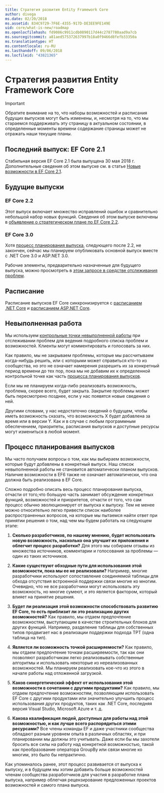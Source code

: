 ```yaml
---
title: Стратегия развития Entity Framework Core
author: divega
ms.date: 02/20/2018
ms.assetid: 834C9729-7F6E-4355-917D-DE3EE9FE149E
uid: core/what-is-new/roadmap
ms.openlocfilehash: fd9086c9911cdb0890117d44c2787780aad9a7cb
ms.sourcegitcommit: a81aed575372637997b18a0f9466d8fefb33350a
ms.translationtype: HT
ms.contentlocale: ru-RU
ms.lasthandoff: 09/06/2018
ms.locfileid: "43821365"
---
```

# <a name="entity-framework-core-roadmap"></a>Стратегия развития Entity Framework Core

> [!IMPORTANT]
> Обратите внимание на то, что наборы возможностей и расписания будущих выпусков могут быть изменены, и, несмотря на то, что мы стараемся поддерживать эту страницу в актуальном состоянии, в определенные моменты времени содержание страницы может не отражать наши текущие планы.

## <a name="last-release-ef-core-21"></a>Последний выпуск: EF Core 2.1

Стабильная версия EF Core 2.1 была выпущена 30 мая 2018 г. Дополнительные сведения об этом выпуске см. в статье [Новые возможности в EF Core 2.1](xref:core/what-is-new/ef-core-2.1).

## <a name="future-releases"></a>Будущие выпуски

### <a name="ef-core-22"></a>EF Core 2.2

Этот выпуск включает множество исправлений ошибок и сравнительно небольшой набор новых функций. Сведения об этом выпуске включены в [объявление о стратегическом плане по EF Core 2.2](https://github.com/aspnet/Announcements/issues/308). 

### <a name="ef-core-30"></a>EF Core 3.0

Хотя [процесс планирования выпуска](#release-planning-process), следующего после 2.2, не закончен, сейчас мы планируем опубликовать основной выпуск вместе с .NET Core 3.0 и ASP.NET 3.0. 

Рабочие элементы, предварительно назначенные для будущего выпуска, можно просмотреть в [этом запросе в средстве отслеживания проблем](https://github.com/aspnet/EntityFrameworkCore/issues?q=is%3Aopen+is%3Aissue+milestone%3A3.0.0+sort%3Areactions-%2B1-desc).

## <a name="schedule"></a>Расписание

Расписание выпусков EF Core синхронизируется с [расписанием .NET Core](https://github.com/dotnet/core/blob/master/roadmap.md) и [расписанием ASP.NET Core](https://github.com/aspnet/Home/wiki/Roadmap).

## <a name="backlog"></a>Невыполненная работа

Мы используем [контрольные точки невыполненной работы](https://github.com/aspnet/EntityFrameworkCore/issues?q=is%3Aopen+is%3Aissue+milestone%3ABacklog+sort%3Areactions-%2B1-desc) при отслеживании проблем для ведения подробного списка проблем и возможностей. Клиенты могут комментировать и голосовать за них.

Как правило, мы не закрываем проблемы, которые мы рассчитываем когда-нибудь решить, или с которыми может справиться кто-то из сообщества, но это не означает намерения разрешить их за конкретный период времени до тех пор, пока мы не добавим их к определенной контрольной точке как часть [процесса планирования выпусков](#release-planning-process).

Если мы не планируем когда-либо реализовать возможность, проблема, скорее всего, будет закрыта. Закрытие проблемы может быть пересмотрено позднее, если у нас появятся новые сведения о ней.

Другими словами, у нас недостаточно сведений о будущем, чтобы иметь возможность сказать, что возможность X будет добавлена за время или в версии Y. Как и в случае с любым программным обеспечением, приоритеты, расписания выпусков и доступные ресурсы могут измениться в любой момент.

## <a name="release-planning-process"></a>Процесс планирования выпусков

Мы часто получаем вопросы о том, как мы выбираем возможности, которые будут добавлены в конкретный выпуск. Наш список невыполненной работы не становится автоматически планом выпусков. Наличие возможности в EF6 также не означает автоматически, что она должна быть реализована в EF Core.

Сложно подробно описать весь процесс планирования выпуска, отчасти от того,что большую часть занимает обсуждение конкретных функций, возможностей и приоритетов, отчасти от того, что сам процесс обычно эволюционирует от выпуска к выпуску. Тем не менее можно относительно легко привести список наиболее распространенных вопросов, на которые мы пытаемся найти ответ при принятии решения о том, над чем мы будем работать на следующем этапе:

1. **Сколько разработчиков, по нашему мнению, будет использовать новую возможность, насколько она улучшит их приложения и облегчит процесс разработки?** Для этого мы собираем отзывы из множества источников, комментарии и голосования за проблемы — один из таких источников.

2. **Какие существуют обходные пути для использования этой возможности, пока мы ее не реализовали?** Например, многие разработчики используют сопоставление соединяемой таблицы для обхода отсутствия встроенной поддержки связи многие ко многим. Очевидно, что не все разработчики могут использовать эту возможность, но многие сумеют, и это является фактором, который влияет на принятие решения.

3. **Будет ли реализация этой возможности способствовать развитию EF Core, то есть приблизит ли это реализацию других возможностей?** Как правило, мы отдаем предпочтение возможностям, выступающим в качестве строительных блоков для других функций. Например, разделение таблицы для собственных типов продвигает нас в реализации поддержки подхода TPT (одна таблица на тип).

4. **Является ли возможность точкой расширяемости?** Как правило, мы отдаем предпочтение точкам расширяемости, так как они позволяют разработчикам легко реализовывать собственные алгоритмы и использовать некоторые из нереализованных возможностей. Мы планируем реализовать кое-что из этого в начале работы над отложенной загрузкой.

5. **Каков синергетический эффект от использования этой возможности в сочетании с другими продуктами?** Как правило, мы отдаем предпочтение возможностям, позволяющим использовать EF Core с другими продуктами или значительно улучшить процесс использования других продуктов, таких как .NET Core, последняя версия Visual Studio, Microsoft Azure и т. д.

6. **Какова квалификация людей, доступных для работы над этой возможностью, и как лучше всего распорядиться этими ресурсами?** Все члены команды EF и даже участники сообщества обладают разным уровнем опыта в различных областях, и при планировании мы должны это учитывать. Даже если бы мы захотели бросить все силы на работу над конкретной возможностью, такой как преобразование оператора GroupBy или связи многие ко многим, это было бы непрактично.

Как упоминалось ранее, этот процесс развивается от выпуска к выпуску, и в будущем мы хотим добавить больше возможностей членам сообщества разработчиков для участия в разработке плана выпуска, например облегчая рецензирование предложенных проектов возможностей и самого плана выпуска.
